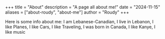 +++ title = "About" description = "A page all about me!" date = "2024-11-15" aliases = ["about-roudy", "about-me"] author = "Roudy" +++

Here is some info about me: I am Lebanese-Canadian, I live in Lebanon, I like Planes, I like Cars, I like Traveling, I was born in Canada, I like Kanye, I like music
